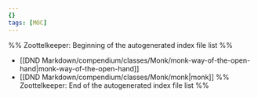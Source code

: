 ```yaml
---
{}
tags: [MOC]
---
```

%% Zoottelkeeper: Beginning of the autogenerated index file list  %%
-  [[DND Markdown/compendium/classes/Monk/monk-way-of-the-open-hand|monk-way-of-the-open-hand]]
-  [[DND Markdown/compendium/classes/Monk/monk|monk]]
%% Zoottelkeeper: End of the autogenerated index file list  %%
